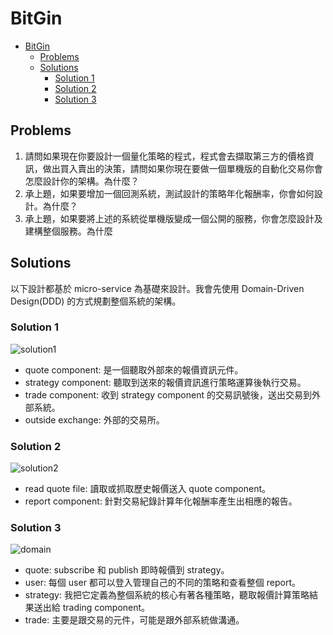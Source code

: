 # BitGin

- [BitGin](#bitgin)
  - [Problems](#problems)
  - [Solutions](#solutions)
    - [Solution 1](#solution-1)
    - [Solution 2](#solution-2)
    - [Solution 3](#solution-3)

## Problems

1. 請問如果現在你要設計一個量化策略的程式，程式會去擷取第三方的價格資訊，做出買入賣出的決策，請問如果你現在要做一個單機版的自動化交易你會怎麼設計你的架構。為什麼？
2. 承上題，如果要增加一個回測系統，測試設計的策略年化報酬率，你會如何設計。為什麼？
3. 承上題，如果要將上述的系統從單機版變成一個公開的服務，你會怎麼設計及建構整個服務。為什麼

## Solutions

以下設計都基於 micro-service 為基礎來設計。我會先使用 Domain-Driven Design(DDD) 的方式規劃整個系統的架構。

### Solution 1

![solution1](./docs/img/out/solution1.png)

- quote component: 是一個聽取外部來的報價資訊元件。
- strategy component: 聽取到送來的報價資訊進行策略運算後執行交易。
- trade component: 收到 strategy component 的交易訊號後，送出交易到外部系統。
- outside exchange: 外部的交易所。

### Solution 2

![solution2](./docs/img/out/solution2.png)

- read quote file: 讀取或抓取歷史報價送入 quote component。
- report component: 針對交易紀錄計算年化報酬率產生出相應的報告。

### Solution 3

![domain](./docs/img/out/domain.png)

- quote: subscribe 和 publish 即時報價到 strategy。
- user: 每個 user 都可以登入管理自己的不同的策略和查看整個 report。
- strategy: 我把它定義為整個系統的核心有著各種策略，聽取報價計算策略結果送出給 trading component。
- trade: 主要是跟交易的元件，可能是跟外部系統做溝通。

